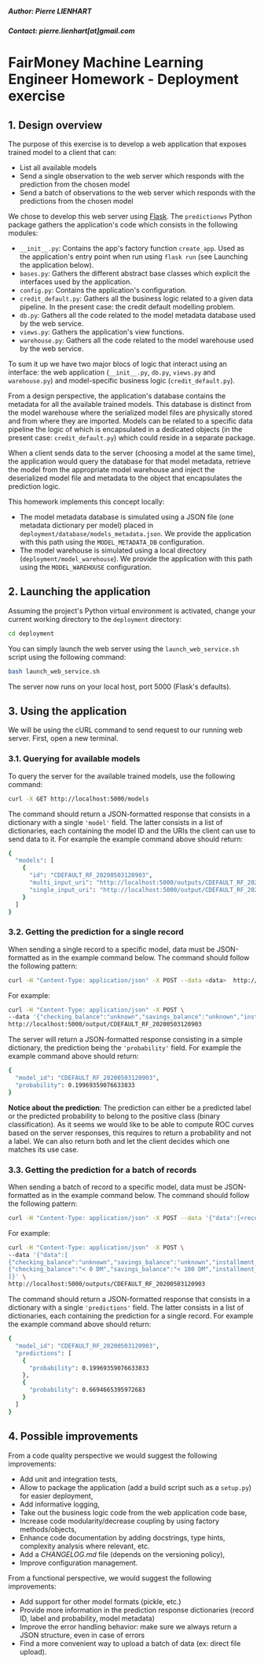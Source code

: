 ##### Author: Pierre LIENHART
##### Contact: pierre.lienhart[at]gmail.com

# FairMoney Machine Learning Engineer Homework - Deployment exercise 

## 1. Design overview
The purpose of this exercise is to develop a web application that exposes trained model to a client that can:
* List all available models
* Send a single observation to the web server which responds with the prediction from the chosen model
* Send a batch of observations to the web server which responds with the predictions from the chosen model

We chose to develop this web server using [Flask](https://flask.palletsprojects.com/en/1.1.x/). The `predictionws` Python
package gathers the application's code which consists in the following modules:
* `__init__.py`: Contains the app's factory function `create_app`. Used as the application's entry point when run using 
`flask run` (see Launching the application below).
* `bases.py`: Gathers the different abstract base classes which explicit the interfaces used by the application. 
* `config.py`: Contains the application's configuration.
* `credit_default.py`: Gathers all the business logic related to a given data pipeline. In the present case: the credit 
default modelling problem. 
* `db.py`: Gathers all the code related to the model metadata database used by the web service.
* `views.py`: Gathers the application's view functions.
* `warehouse.py`: Gathers all the code related to the model warehouse used by the web service.

To sum it up we have two major blocs of logic that interact using an interface: the web application (`__init__.py`, 
`db.py`, `views.py` and `warehouse.py`) and model-specific business logic (`credit_default.py`).

From a design perspective, the application's database contains the metadata for all the available trained models. This database
is distinct from the model warehouse where the serialized model files are physically stored and from where they are imported.
Models can be related to a specific data pipeline the logic of which is encapsulated in a dedicated objects (in the present
case: `credit_default.py`) which could reside in a separate package.

When a client sends data to the server (choosing a model at the same time), the application would query the  database 
for that model metadata, retrieve the model from the appropriate model warehouse and inject the deserialized model file 
and metadata to the object that encapsulates the prediction logic.

This homework implements this concept locally:
* The model metadata database is simulated using a JSON file (one metadata dictionary per model) placed in 
`deployment/database/models_metadata.json`. We provide the application with this path using the `MODEL_METADATA_DB` configuration.
* The model warehouse is simulated using a local directory (`deployment/model_warehouse`). We provide the application 
with this path using the `MODEL_WAREHOUSE` configuration.

## 2. Launching the application
Assuming the project's Python virtual environment is activated, change your current working directory to the `deployment` 
directory:

```bash
cd deployment
```

You can simply launch the web server using the `launch_web_service.sh` script using the following command:

```bash
bash launch_web_service.sh
```

The server now runs on your local host, port 5000 (Flask's defaults).

## 3. Using the application
We will be using the cURL command to send request to our running web server. First, open a new terminal.

### 3.1. Querying for available models
To query the server for the available trained models, use the following command:

```bash
curl -X GET http://localhost:5000/models
```

The command should return a JSON-formatted response that consists in a dictionary with a single `'model'`  field. The 
latter consists in a list of dictionaries, each containing the model ID and the URIs the client can use to send 
data to it. For example the example command above should return:

```bash
{
  "models": [
    {
      "id": "CDEFAULT_RF_20200503120903", 
      "multi_input_uri": "http://localhost:5000/outputs/CDEFAULT_RF_20200503120903", 
      "single_input_uri": "http://localhost:5000/output/CDEFAULT_RF_20200503120903"
    }
  ]
}
```

### 3.2. Getting the prediction for a single record
When sending a single record to a specific model, data must be JSON-formatted as in the example command below. The command
should follow the following pattern:

```bash
curl -H "Content-Type: application/json" -X POST --data <data>  http://localhost:5000/output/<model_id>
```

For example:
```bash
curl -H "Content-Type: application/json" -X POST \
--data '{"checking_balance":"unknown","savings_balance":"unknown","installment_rate":4,"personal_status":"single male","residence_history":1,"installment_plan":"none","existing_credits":1,"dependents":1}' \
http://localhost:5000/output/CDEFAULT_RF_20200503120903
```

The server will return a JSON-formatted response consisting in a simple dictionary, the prediction being the `'probability'`
field. For example the example command above should return: 

```bash
{
  "model_id": "CDEFAULT_RF_20200503120903", 
  "probability": 0.19969359076633833
}
```

**Notice about the prediction**: The prediction can either be a predicted label or the predicted probability to belong to 
the positive class (binary classification). As it seems we would like to be able to compute ROC curves based on the server
responses, this requires to return a probability and not a label. We can also return both and let the client decides which 
one matches its use case. 

### 3.3. Getting the prediction for a batch of records
When sending a batch of record to a specific model, data must be JSON-formatted as in the example command below. The command
should follow the following pattern:

```bash
curl -H "Content-Type: application/json" -X POST --data '{"data":[<record_data_1>, <record_data_2>]}'  http://localhost:5000/outputs/<model_id>
```

For example:
```bash
curl -H "Content-Type: application/json" -X POST \
--data '{"data":[
{"checking_balance":"unknown","savings_balance":"unknown","installment_rate":4,"personal_status":"single male","residence_history":1,"installment_plan":"none","existing_credits":1,"dependents":1},
{"checking_balance":"< 0 DM","savings_balance":"< 100 DM","installment_rate":4,"personal_status":"single male","residence_history":2,"installment_plan":"stores","existing_credits":1,"dependents":2}
]}' \
http://localhost:5000/outputs/CDEFAULT_RF_20200503120903
```

The command should return a JSON-formatted response that consists in a dictionary with a single `'predictions'`  field. The 
latter consists in a list of dictionaries, each containing the prediction for a single record. For example the example 
command above should return:

```bash
{
  "model_id": "CDEFAULT_RF_20200503120903", 
  "predictions": [
    {
      "probability": 0.19969359076633833
    }, 
    {
      "probability": 0.6694665395972683
    }
  ]
}
```

## 4. Possible improvements
From a code quality perspective we would suggest the following improvements: 
* Add unit and integration tests,
* Allow to package the application (add a build script such as a `setup.py`) for easier deployment, 
* Add informative logging,
* Take out the business logic code from the web application code base,
* Increase code modularity/decrease coupling by using factory methods/objects,
* Enhance code documentation by adding docstrings, type hints, complexity analysis where relevant, etc.
* Add a *CHANGELOG.md* file (depends on the versioning policy),
* Improve configuration management.

From a functional perspective, we would suggest the following improvements:
* Add support for other model formats (pickle, etc.)
* Provide more information in the prediction response dictionaries (record ID, label and probability, model metadata) 
* Improve the error handling behavior: make sure we always return a JSON structure, even in case of errors
* Find a more convenient way to upload a batch of data (ex: direct file upload).
 